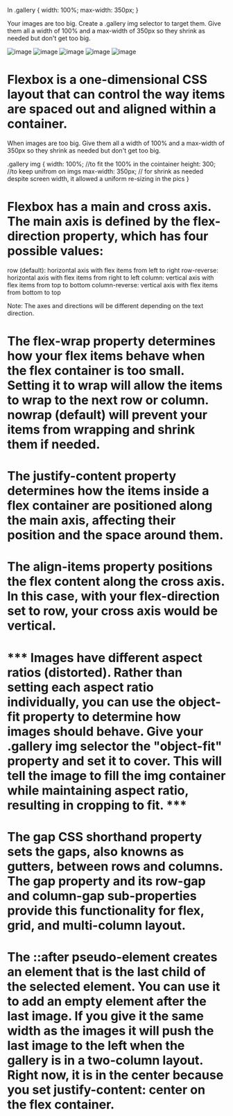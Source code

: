 In 
.gallery {
  width: 100%;
  max-width: 350px;
}

Your images are too big. Create a .gallery img selector to target them. Give them all a width of 100% and a max-width of 350px so they shrink as needed but don't get too big.

![image](https://user-images.githubusercontent.com/115179685/200230907-deecd640-bc61-4fb7-ae97-0ead79e8f4e5.png)
![image](https://user-images.githubusercontent.com/115179685/200230979-efbe2d75-7c0a-494f-aa7c-8153ecc57c82.png)
![image](https://user-images.githubusercontent.com/115179685/200231032-4d188716-5c44-48ee-8113-0eafb72ebc08.png)
![image](https://user-images.githubusercontent.com/115179685/200230637-9c79ba3a-c355-43dd-8956-90d8a25c5591.png)
![image](https://user-images.githubusercontent.com/115179685/200230709-db2416af-fe93-4886-a35d-a9967dfded7d.png)


# Flexbox is a one-dimensional CSS layout that can control the way items are spaced out and aligned within a container.

When images are too big. Give them all a width of 100% and a max-width of 350px so they shrink as needed but don't get too big.

.gallery img {
    width: 100%;       //to fit the 100% in the cointainer 
    height: 300;       //to keep unifrom on imgs
    max-width: 350px;  //  for shrink as needed despite screen width, it allowed a uniform re-sizing in the pics 
}

# Flexbox has a main and cross axis. The main axis is defined by the flex-direction property, which has four possible values:

row (default): horizontal axis with flex items from left to right
row-reverse: horizontal axis with flex items from right to left
column: vertical axis with flex items from top to bottom
column-reverse: vertical axis with flex items from bottom to top

Note: The axes and directions will be different depending on the text direction. 

# The flex-wrap property determines how your flex items behave when the flex container is too small. Setting it to wrap will allow the items to wrap to the next row or column. nowrap (default) will prevent your items from wrapping and shrink them if needed.

# The justify-content property determines how the items inside a flex container are positioned along the main axis, affecting their position and the space around them.

# The align-items property positions the flex content along the cross axis. In this case, with your flex-direction set to row, your cross axis would be vertical.

# *** Images have different aspect ratios (distorted). Rather than setting each aspect ratio individually, you can use the object-fit property to determine how images should behave. Give your .gallery img selector the "object-fit" property and set it to cover. This will tell the image to fill the img container while maintaining aspect ratio, resulting in cropping to fit. ***
 
# The gap CSS shorthand property sets the gaps, also knowns as gutters, between rows and columns. The gap property and its row-gap and column-gap sub-properties provide this functionality for flex, grid, and multi-column layout. 

# The ::after pseudo-element creates an element that is the last child of the selected element. You can use it to add an empty element after the last image. If you give it the same width as the images it will push the last image to the left when the gallery is in a two-column layout. Right now, it is in the center because you set justify-content: center on the flex container.